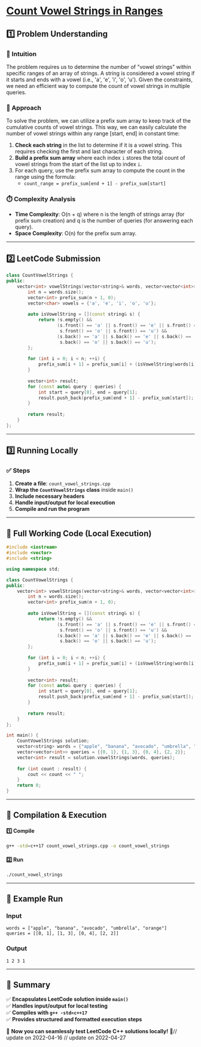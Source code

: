 # **[Count Vowel Strings in Ranges](https://leetcode.com/problems/count-vowel-strings-in-ranges/description/)**  

## **1️⃣ Problem Understanding**  
### **📌 Intuition**  
The problem requires us to determine the number of "vowel strings" within specific ranges of an array of strings. A string is considered a vowel string if it starts and ends with a vowel (i.e., 'a', 'e', 'i', 'o', 'u'). Given the constraints, we need an efficient way to compute the count of vowel strings in multiple queries.

### **🚀 Approach**  
To solve the problem, we can utilize a prefix sum array to keep track of the cumulative counts of vowel strings. This way, we can easily calculate the number of vowel strings within any range [start, end] in constant time:

1. **Check each string** in the list to determine if it is a vowel string. This requires checking the first and last character of each string.
2. **Build a prefix sum array** where each index `i` stores the total count of vowel strings from the start of the list up to index `i`.
3. For each query, use the prefix sum array to compute the count in the range using the formula:
   - `count_range = prefix_sum[end + 1] - prefix_sum[start]`

### **⏱️ Complexity Analysis**  
- **Time Complexity**: O(n + q) where n is the length of strings array (for prefix sum creation) and q is the number of queries (for answering each query).  
- **Space Complexity**: O(n) for the prefix sum array.

---  

## **2️⃣ LeetCode Submission**  
```cpp
class CountVowelStrings {
public:
    vector<int> vowelStrings(vector<string>& words, vector<vector<int>>& queries) {
        int n = words.size();
        vector<int> prefix_sum(n + 1, 0);
        vector<char> vowels = {'a', 'e', 'i', 'o', 'u'};
        
        auto isVowelString = [](const string& s) {
            return !s.empty() && 
                   (s.front() == 'a' || s.front() == 'e' || s.front() == 'i' || 
                    s.front() == 'o' || s.front() == 'u') &&
                   (s.back() == 'a' || s.back() == 'e' || s.back() == 'i' || 
                    s.back() == 'o' || s.back() == 'u');
        };
        
        for (int i = 0; i < n; ++i) {
            prefix_sum[i + 1] = prefix_sum[i] + (isVowelString(words[i]) ? 1 : 0);
        }
        
        vector<int> result;
        for (const auto& query : queries) {
            int start = query[0], end = query[1];
            result.push_back(prefix_sum[end + 1] - prefix_sum[start]);
        }
        
        return result;
    }
};
```  

---  

## **3️⃣ Running Locally**  
### **✅ Steps**  
1. **Create a file**: `count_vowel_strings.cpp`  
2. **Wrap the `CountVowelStrings` class** inside `main()`  
3. **Include necessary headers**  
4. **Handle input/output for local execution**  
5. **Compile and run the program**  

---  

## **📝 Full Working Code (Local Execution)**  
```cpp
#include <iostream>
#include <vector>
#include <string>

using namespace std;

class CountVowelStrings {
public:
    vector<int> vowelStrings(vector<string>& words, vector<vector<int>>& queries) {
        int n = words.size();
        vector<int> prefix_sum(n + 1, 0);
        
        auto isVowelString = [](const string& s) {
            return !s.empty() && 
                   (s.front() == 'a' || s.front() == 'e' || s.front() == 'i' || 
                    s.front() == 'o' || s.front() == 'u') &&
                   (s.back() == 'a' || s.back() == 'e' || s.back() == 'i' || 
                    s.back() == 'o' || s.back() == 'u');
        };
        
        for (int i = 0; i < n; ++i) {
            prefix_sum[i + 1] = prefix_sum[i] + (isVowelString(words[i]) ? 1 : 0);
        }
        
        vector<int> result;
        for (const auto& query : queries) {
            int start = query[0], end = query[1];
            result.push_back(prefix_sum[end + 1] - prefix_sum[start]);
        }
        
        return result;
    }
};

int main() {
    CountVowelStrings solution;
    vector<string> words = {"apple", "banana", "avocado", "umbrella", "orange"};
    vector<vector<int>> queries = {{0, 1}, {1, 3}, {0, 4}, {2, 2}};
    vector<int> result = solution.vowelStrings(words, queries);
    
    for (int count : result) {
        cout << count << " ";
    }
    return 0;
}
```  

---  

## **🔧 Compilation & Execution**  
#### **1️⃣ Compile**  
```bash
g++ -std=c++17 count_vowel_strings.cpp -o count_vowel_strings
```  

#### **2️⃣ Run**  
```bash
./count_vowel_strings
```  

---  

## **🎯 Example Run**  
### **Input**  
```
words = ["apple", "banana", "avocado", "umbrella", "orange"]
queries = [[0, 1], [1, 3], [0, 4], [2, 2]]
```  
### **Output**  
```
1 2 3 1 
```  

---  

## **📌 Summary**  
✅ **Encapsulates LeetCode solution inside `main()`**  
✅ **Handles input/output for local testing**  
✅ **Compiles with `g++ -std=c++17`**  
✅ **Provides structured and formatted execution steps**  

🚀 **Now you can seamlessly test LeetCode C++ solutions locally!** 🚀// update on 2022-04-16
// update on 2022-04-27
